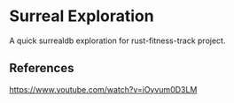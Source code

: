 # Surreal Exploration

A quick surrealdb exploration for rust-fitness-track project.

## References

<https://www.youtube.com/watch?v=iOyvum0D3LM>
